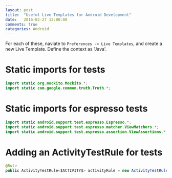```yaml
---
layout: post
title:  "Useful Live Templates for Android Development"
date:   2016-02-27 12:00:00
comments: true
categories: Android
---
```


For each of these, naviate to `Preferences -> Live Templates`, and create a new Live Template. Define the context as 'Java'.

# Static imports for tests

```java
import static org.mockito.Mockito.*;
import static com.google.common.truth.Truth.*;
```

# Static imports for espresso tests

```java
import static android.support.test.espresso.Espresso.*;
import static android.support.test.espresso.matcher.ViewMatchers.*;
import static android.support.test.espresso.assertion.ViewAssertions.*;
```

# Adding an ActivityTestRule for tests

```java
@Rule
public ActivityTestRule<$ACTIVITY$> activityRule = new ActivityTestRule($ACTIVITY$.class);
```
